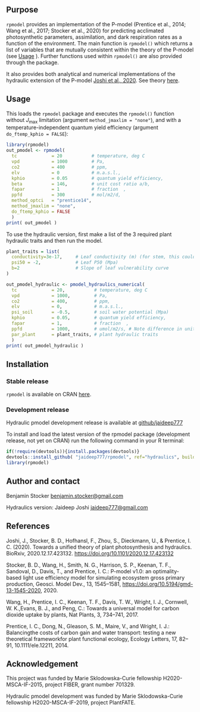 
## Purpose

`rpmodel` provides an implementation of the P-model (Prentice et al., 2014; Wang et al., 2017; Stocker et al., 2020) for predicting acclimated photosynthetic parameters, assimilation, and dark respiration rates as a function of the environment. The main function is `rpmodel()` which returns a list of variables that are mutually consistent within the theory of the P-model (see [Usage](./articles/usage.html) ). Further functions used within `rpmodel()` are also provided through the package.

It also provides both analytical and numerical implementations of the hydraulic extension of the P-model [Joshi et al., 2020](https://www.biorxiv.org/content/10.1101/2020.12.17.423132v1). 
See theory [here](https://rpubs.com/jaideep777/pmodel_hydraulics). 

## Usage

This loads the `rpmodel` package and executes the `rpmodel()` function without $J_{\text{max}}$ limitation (argument `method_jmaxlim = "none"`), and with a temperature-independent quantum yield efficiency (argument `do_ftemp_kphio = FALSE`):
```r
library(rpmodel)
out_pmodel <- rpmodel( 
  tc             = 20           # temperature, deg C
  vpd            = 1000         # Pa,
  co2            = 400          # ppm,
  elv            = 0            # m.a.s.l.,
  kphio          = 0.05         # quantum yield efficiency,
  beta           = 146,         # unit cost ratio a/b,
  fapar          = 1            # fraction  ,
  ppfd           = 300          # mol/m2/d,
  method_optci   = "prentice14",
  method_jmaxlim = "none",
  do_ftemp_kphio = FALSE 
  )
print( out_pmodel )
```

To use the hydraulic version, first make a list of the 3 required plant hydraulic traits and then run the model.


```r
plant_traits = list(
  conductivity=3e-17,     # Leaf conductivity (m) (for stem, this could be Ks*HV/Height)
  psi50 = -2,             # Leaf P50 (Mpa)
  b=2                     # Slope of leaf vulnerability curve 
)

out_pmodel_hydraulic <- pmodel_hydraulics_numerical( 
  tc             = 20,           # temperature, deg C
  vpd            = 1000,         # Pa,
  co2            = 400,          # ppm,
  elv            = 0,            # m.a.s.l.,
  psi_soil       = -0.5,         # soil water potential (Mpa) 
  kphio          = 0.05,         # quantum yield efficiency,
  fapar          = 1,            # fraction  ,
  ppfd           = 1000,         # umol/m2/s, # Note difference in units compared to classic model
  par_plant      = plant_traits, # plant hydraulic traits
  )
print( out_pmodel_hydraulic )
```

## Installation

### Stable release
`rpmodel` is available on CRAN [here](https://CRAN.R-project.org/package=rpmodel).

### Development release

Hydraulic pmodel development release is available at [github/jaideep777](https://github.com/jaideep777/rpmodel)

To install and load the latest version of the rpmodel package (development release, not yet on CRAN) run the following command in your R terminal: 
```r
if(!require(devtools)){install.packages(devtools)}
devtools::install_github( "jaideep777/rpmodel", ref="hydraulics", build_vignettes = TRUE )
library(rpmodel)
```

## Author and contact

Benjamin Stocker
benjamin.stocker@gmail.com

Hydraulics version:
Jaideep Joshi
jaideep777@gmail.com


## References

Joshi, J., Stocker, B. D., Hofhansl, F., Zhou, S., Dieckmann, U., & Prentice, I. C. (2020). Towards a unified theory of plant photosynthesis and hydraulics. BioRxiv, 2020.12.17.423132. https://doi.org/10.1101/2020.12.17.423132

Stocker, B. D., Wang, H., Smith, N. G., Harrison, S. P., Keenan, T. F., Sandoval, D., Davis, T., and Prentice, I. C.: P-model v1.0: an optimality-based light use efficiency model for simulating ecosystem gross primary production, Geosci. Model Dev., 13, 1545–1581, https://doi.org/10.5194/gmd-13-1545-2020, 2020.

Wang, H., Prentice, I. C., Keenan, T. F., Davis, T. W., Wright, I. J., Cornwell, W. K.,Evans, B. J., and Peng, C.:  Towards a universal model for carbon dioxide uptake by plants, Nat Plants, 3, 734–741, 2017.

Prentice,  I. C.,  Dong,  N.,  Gleason,  S. M.,  Maire,  V.,  and Wright,  I. J.:  Balancingthe costs of carbon gain and water transport:  testing a new theoretical frameworkfor  plant  functional  ecology, Ecology  Letters,  17,  82–91, 10.1111/ele.12211, 2014.

## Acknowledgement

This project was funded by Marie Sklodowska-Curie fellowship H2020-MSCA-IF-2015, project FIBER, grant number 701329.

Hydraulic pmodel development was funded by Marie Sklodowska-Curie fellowship H2020-MSCA-IF-2019, project PlantFATE.

